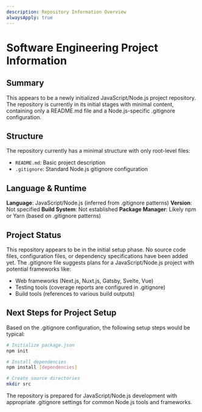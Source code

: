 ```yaml
---
description: Repository Information Overview
alwaysApply: true
---
```


# Software Engineering Project Information

## Summary
This appears to be a newly initialized JavaScript/Node.js project repository. The repository is currently in its initial stages with minimal content, containing only a README.md file and a Node.js-specific .gitignore configuration.

## Structure
The repository currently has a minimal structure with only root-level files:
- `README.md`: Basic project description
- `.gitignore`: Standard Node.js gitignore configuration

## Language & Runtime
**Language**: JavaScript/Node.js (inferred from .gitignore patterns)
**Version**: Not specified
**Build System**: Not established
**Package Manager**: Likely npm or Yarn (based on .gitignore patterns)

## Project Status
This repository appears to be in the initial setup phase. No source code files, configuration files, or dependency specifications have been added yet. The .gitignore file suggests plans for a JavaScript/Node.js project with potential frameworks like:

- Web frameworks (Next.js, Nuxt.js, Gatsby, Svelte, Vue)
- Testing tools (coverage reports are configured in .gitignore)
- Build tools (references to various build outputs)

## Next Steps for Project Setup
Based on the .gitignore configuration, the following setup steps would be typical:

```bash
# Initialize package.json
npm init

# Install dependencies
npm install [dependencies]

# Create source directories
mkdir src
```

The repository is prepared for JavaScript/Node.js development with appropriate .gitignore settings for common Node.js tools and frameworks.